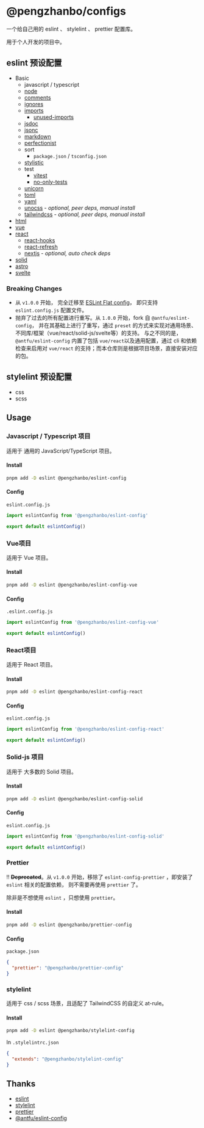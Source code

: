 # @pengzhanbo/configs

一个给自己用的 eslint 、 stylelint 、 prettier 配置库。

用于个人开发的项目中。

## eslint 预设配置

- Basic
  - javascript / typescript
  - [node](https://github.com/eslint-community/eslint-plugin-n#readme)
  - [comments](https://github.com/eslint-community/eslint-plugin-eslint-comments#readme)
  - [ignores](https://github.com/antfu/eslint-config-flat-gitignore#readme)
  - [imports](https://github.com/un-es/eslint-plugin-i#readme)
    - [unused-imports](https://github.com/sweepline/eslint-plugin-unused-imports)
  - [jsdoc](https://github.com/gajus/eslint-plugin-jsdoc#readme)
  - [jsonc](https://ota-meshi.github.io/eslint-plugin-jsonc/)
  - [markdown](https://github.com/eslint/eslint-plugin-markdown#readme)
  - [perfectionist](https://eslint-plugin-perfectionist.azat.io)
  - sort
    - `package.json` / `tsconfig.json`
  - [stylistic](https://github.com/eslint-stylistic/eslint-stylistic#readme)
  - test
    - [vitest](https://github.com/vitest-dev/eslint-plugin-vitest#readme)
    - [no-only-tests](https://github.com/levibuzolic/no-only-tests#readme)
  - [unicorn](https://github.com/sindresorhus/eslint-plugin-unicorn#readme)
  - [toml](https://ota-meshi.github.io/eslint-plugin-toml/)
  - [yaml](https://ota-meshi.github.io/eslint-plugin-yml/)
  - [unocss](https://github.com/unocss/unocss/tree/main/packages/esling-plugin#readme)  - _optional, peer deps, manual install_
  - [tailwindcss](https://github.com/francoismassart/eslint-plugin-tailwindcss)  - _optional, peer deps, manual install_
- [html](https://html-eslint.org/)
- [vue](https://eslint.vuejs.org)
- [react](https://github.com/rel1cx/eslint-react)
  - [react-hooks](https://github.com/facebook/react/tree/main/packages/eslint-plugin-react-hooks)
  - [react-refresh](https://github.com/ArnaudBarre/eslint-plugin-react-refresh#readme)
  - [nextjs](https://github.com/vercel/next.js#readme) - _optional, auto check deps_
- [solid](https://github.com/solidjs-community/eslint-plugin-solid#readme)
- [astro](https://github.com/ota-meshi/eslint-plugin-astro)
- [svelte](https://github.com/sveltejs/eslint-plugin-svelte)

### Breaking Changes

- 从 `v1.0.0` 开始， 完全迁移至 [ESLint Flat config](https://eslint.org/docs/latest/use/configure/configuration-files-new)， 即只支持 `eslint.config.js` 配置文件。
- 抛弃了过去的所有配置进行重写。从 `1.0.0` 开始，fork 自 `@antfu/eslint-config`， 并在其基础上进行了重写，通过 `preset` 的方式来实现对通用场景、不同库/框架（vue/react/solid-js/svelte等）的支持。
  与之不同的是，`@antfu/eslint-config` 内置了包括 `vue/react`以及通用配置，通过 cli 和依赖检查来启用对 `vue/react` 的支持；而本仓库则是根据项目场景，直接安装对应的包。

## stylelint 预设配置

- css
- scss

## Usage

### Javascript / Typescript 项目

适用于 通用的 JavaScript/TypeScript 项目。

#### Install

```sh
pnpm add -D eslint @pengzhanbo/eslint-config
```

#### Config

`eslint.config.js`

```js
import eslintConfig from '@pengzhanbo/eslint-config'

export default eslintConfig()
```

### Vue项目

适用于 Vue 项目。

#### Install

```sh
pnpm add -D eslint @pengzhanbo/eslint-config-vue
```

#### Config

`.eslint.config.js`

```js
import eslintConfig from '@pengzhanbo/eslint-config-vue'

export default eslintConfig()
```

### React项目

适用于 React 项目。

#### Install

```sh
pnpm add -D eslint @pengzhanbo/eslint-config-react
```

#### Config

`eslint.config.js`

```js
import eslintConfig from '@pengzhanbo/eslint-config-react'

export default eslintConfig()
```

### Solid-js 项目

适用于 大多数的 Solid 项目。

#### Install

```sh
pnpm add -D eslint @pengzhanbo/eslint-config-solid
```

#### Config

`eslint.config.js`

```js
import eslintConfig from '@pengzhanbo/eslint-config-solid'

export default eslintConfig()
```

### Prettier

‼️ **~~Deprecated~~**。从 `v1.0.0` 开始，移除了 `eslint-config-prettier` ，即安装了 `eslint` 相关的配置依赖，
则不需要再使用 `prettier` 了。

除非是不想使用 `eslint` ，只想使用 `prettier`。

#### Install

```sh
pnpm add -D eslint @pengzhanbo/prettier-config
```

#### Config

`package.json`

```json
{
  "prettier": "@pengzhanbo/prettier-config"
}
```

### stylelint

适用于 css / scss 场景，且适配了 TailwindCSS 的自定义 at-rule。

#### Install

```sh
pnpm add -D eslint @pengzhanbo/stylelint-config
```

In `.stylelintrc.json`

``` json
{
  "extends": "@pengzhanbo/stylelint-config"
}
```

## Thanks

- [eslint](https://eslint.org/)
- [stylelint](https://stylelint.io/)
- [prettier](https://prettier.io/)
- [@antfu/eslint-config](https://github.com/antfu/eslint-config)

<!-- 3.12.1 -->
